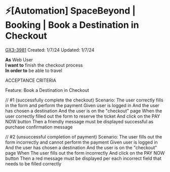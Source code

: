 # ⚡️[Automation] SpaceBeyond | Booking | Book a Destination in Checkout

[GX3-3981](https://upexgalaxy42.atlassian.net/browse/GX3-3981) Created: 1/7/24 Updated: 1/7/24

**As** Web User  
**I want to** finish the checkout process  
**In order to** be able to travel

ACCEPTANCE CRITERIA

Feature: Book a Destination in Checkout

// #1 (successfully complete the checkout)
Scenario: The user correctly fills in the form and perform the payment
Given user is logged in
And the user has chosen a destination
And the user is on the "checkout" page
When the user correctly filled out the form to reserve the ticket
And click on the PAY NOW button
Then a friendly message must be displayed successful as purchase confirmation message

// #2 (unsuccessful completion of payment)
Scenario: The user fills out the form incorrectly and cannot perform the payment
Given user is logged in
And the user has chosen a destination
And the user is on the "checkout" page
When The user fills out the form incorrectly
And click on the PAY NOW button
Then a red message must be displayed per each incorrect field that needs to be filled correctly